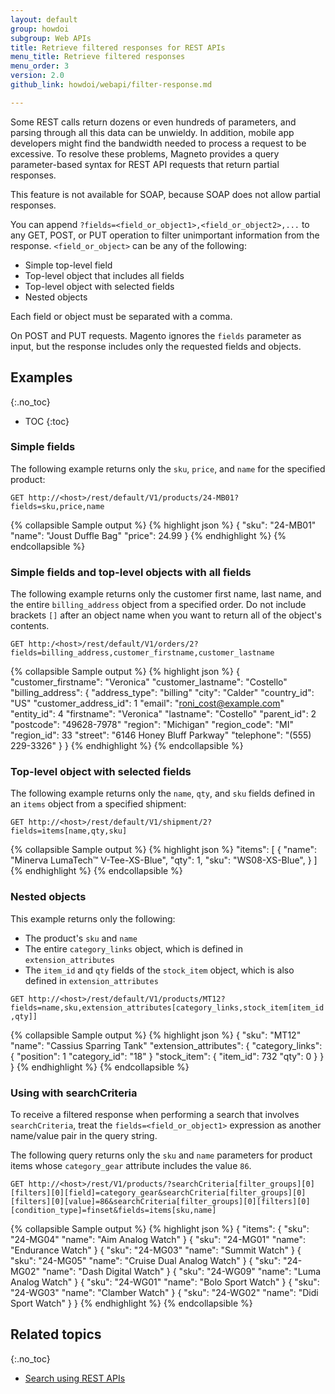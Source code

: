 ```yaml
---
layout: default
group: howdoi
subgroup: Web APIs
title: Retrieve filtered responses for REST APIs
menu_title: Retrieve filtered responses
menu_order: 3
version: 2.0
github_link: howdoi/webapi/filter-response.md

---
```


Some REST calls return dozens or even hundreds of parameters, and parsing through all this data can be unwieldy. In addition, mobile app developers might find the bandwidth needed to process a request to be excessive. To resolve these problems, Magneto provides a query parameter-based syntax for REST API requests that return partial responses.

<div class="bs-callout bs-callout-info" id="info">
  <p>This feature is not available for SOAP, because SOAP does not allow partial responses. </p>
</div>

You can append `?fields=<field_or_object1>,<field_or_object2>,...` to any GET, POST, or PUT operation to filter unimportant information from the response. `<field_or_object>` can be any of the following:

* Simple top-level field
* Top-level object that includes all fields
* Top-level object with selected fields
* Nested objects

Each field or object must be separated with a comma.

On POST and PUT requests. Magento ignores the `fields` parameter as input, but the response includes only the requested fields and objects.

## Examples
{:.no_toc}

* TOC
{:toc}

### Simple fields

The following example returns only the `sku`, `price`, and `name` for the specified product:

`GET http://<host>/rest/default/V1/products/24-MB01?fields=sku,price,name`

{% collapsible Sample output %}
{% highlight json %}
{
  "sku": "24-MB01"
  "name": "Joust Duffle Bag"
  "price": 24.99
}
{% endhighlight %}
{% endcollapsible %}

### Simple fields and top-level objects with all fields

The following example returns only the customer first name, last name, and the entire `billing_address` object from a specified order. Do not include brackets `[]` after an object name when you want to return all of the object's contents.

`GET http:/<host>/rest/default/V1/orders/2?fields=billing_address,customer_firstname,customer_lastname`

{% collapsible Sample output %}
{% highlight json %}
{
"customer_firstname": "Veronica"
"customer_lastname": "Costello"
"billing_address": {
  "address_type": "billing"
  "city": "Calder"
  "country_id": "US"
  "customer_address_id": 1
  "email": "roni_cost@example.com"
  "entity_id": 4
  "firstname": "Veronica"
  "lastname": "Costello"
  "parent_id": 2
  "postcode": "49628-7978"
  "region": "Michigan"
  "region_code": "MI"
  "region_id": 33
  "street": "6146 Honey Bluff Parkway"
  "telephone": "(555) 229-3326"
  }
}
{% endhighlight %}
{% endcollapsible %}

### Top-level object with selected fields

The following example returns only the `name`, `qty`, and `sku` fields defined in an `items` object from a specified shipment:

`GET http://<host>/rest/default/V1/shipment/2?fields=items[name,qty,sku]`

{% collapsible Sample output %}
{% highlight json %}
"items": [
   {
     "name": "Minerva LumaTech&trade; V-Tee-XS-Blue",
     "qty": 1,
     "sku": "WS08-XS-Blue",
   }
 ]
 {% endhighlight %}
 {% endcollapsible %}

### Nested objects

This example returns only the following:

* The product's `sku` and `name`
* The entire `category_links` object, which is defined in `extension_attributes`
* The `item_id` and `qty` fields of the `stock_item` object, which is also defined in `extension_attributes`

`GET http://<host>/rest/default/V1/products/MT12?fields=name,sku,extension_attributes[category_links,stock_item[item_id,qty]]`

{% collapsible Sample output %}
{% highlight json %}
{
  "sku": "MT12"
  "name": "Cassius Sparring Tank"
  "extension_attributes": {
    "category_links": {
      "position": 1
      "category_id": "18"
    }
    "stock_item": {
      "item_id": 732
      "qty": 0
      }
  }
}
{% endhighlight %}
{% endcollapsible %}

### Using with searchCriteria

To receive a filtered response when performing a search that involves `searchCriteria`, treat the `fields=<field_or_object1>` expression as another name/value pair in the query string.

The following query returns only the `sku` and `name` parameters for product items whose `category_gear` attribute includes the value `86`.

`GET http://<host>/rest/V1/products/?searchCriteria[filter_groups][0][filters][0][field]=category_gear&searchCriteria[filter_groups][0][filters][0][value]=86&searchCriteria[filter_groups][0][filters][0][condition_type]=finset&fields=items[sku,name]`

{% collapsible Sample output %}
{% highlight json %}
{
"items":
  {
    "sku": "24-MG04"
    "name": "Aim Analog Watch"
  }
  {
    "sku": "24-MG01"
    "name": "Endurance Watch"
  }
  {
    "sku": "24-MG03"
    "name": "Summit Watch"
  }
  {
    "sku": "24-MG05"
    "name": "Cruise Dual Analog Watch"
  }
  {
    "sku": "24-MG02"
    "name": "Dash Digital Watch"
  }
  {
    "sku": "24-WG09"
    "name": "Luma Analog Watch"
  }
  {
    "sku": "24-WG01"
    "name": "Bolo Sport Watch"
  }
  {
    "sku": "24-WG03"
      "name": "Clamber Watch"
  }
  {
    "sku": "24-WG02"
    "name": "Didi Sport Watch"
  }
}
{% endhighlight %}
{% endcollapsible %}

## Related topics
{:.no_toc}
* [Search using REST APIs]({{page.baseurl}}howdoi/webapi/search-criteria.html)
